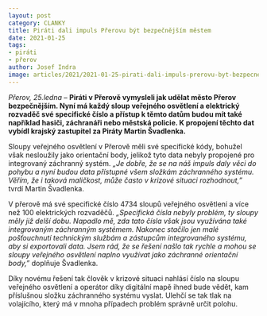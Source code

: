 ```yaml
---
layout: post
category: CLANKY
title: Piráti dali impuls Přerovu být bezpečnějším městem
date: 2021-01-25
tags: 
- piráti
- přerov
author: Josef Indra
image: articles/2021/2021-01-25-pirati-dali-impuls-prerovu-byt-bezpecnejsim-mestem.jpg  #751x422 pixelu
---
```

*Přerov, 25.ledna* – **Piráti v Přerově vymysleli jak udělat město Přerov bezpečnějším. Nyní má každý sloup veřejného osvětlení a elektrický rozvaděč své specifické číslo a přístup k těmto datům budou mít také například hasiči, záchranáři nebo městská policie. K propojení těchto dat vybídl krajský zastupitel za Piráty Martin Švadlenka.**

Sloupy veřejného osvětlení v Přerově měli své specifické kódy, bohužel však nesloužily jako orientační body, jelikož tyto data nebyly propojené pro integrovaný záchranný systém. *„Je dobře, že se na náš impuls daly věci do pohybu a nyní budou data přístupné všem složkám záchranného systému. Věřím, že i taková maličkost, může často v krizové situaci rozhodnout,”* tvrdí Martin Švadlenka.

V přerově má své specifické číslo 4734 sloupů veřejného osvětlení a více než 100 elektrických rozvaděčů. *„Specifická čísla nebyly problém, ty sloupy měly již delší dobu. Napadlo mě, zda tato čísla však jsou využívána také integrovaným záchranným systémem. Nakonec stačilo jen malé pošťouchnutí technickým službám a zástupcům integrovaného systému, aby si exportovali data. Jsem rád, že se řešení našlo tak rychle a mohou se sloupy veřejného osvětlení naplno využívat jako záchranné orientační body,”* doplňuje Švadlenka. 

Díky novému řešení tak člověk v krizové situaci nahlásí číslo na sloupu veřejného osvětlení a operátor díky digitální mapě ihned bude vědět, kam příslušnou složku záchranného systému vyslat. Ulehčí se tak tlak na volajícího, který má v mnoha případech problém správně určit polohu. 
